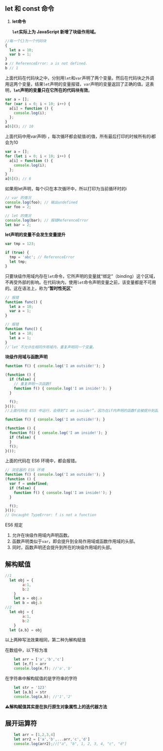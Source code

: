 ## let 和 const 命令

1. **let命令**<!--ES6 新增了`let`命令，用来声明变量。它的用法类似于`var`，但是所声明的变量，只在`let`命令所在的代码块内有效。-->

   **`let`实际上为 JavaScript 新增了块级作用域。**

```js
//每一个{}为一个代码块
{
  let a = 10;
  var b = 1;
}
a // ReferenceError: a is not defined.
b // 1
```

上面代码在代码块之中，分别用`let`和`var`声明了两个变量。然后在代码块之外调用这两个变量，结果`let`声明的变量报错，`var`声明的变量返回了正确的值。这表明，**`let`声明的变量只在它所在的代码块有效**。

```javascript
var a = [];
for (var i = 0; i < 10; i++) {
  a[i] = function () {
    console.log(i);
  };
}
a[6](); // 10
```

上面代码中用var声明i ，每次循环都会赋值i的值，所有最后打印的时候所有的i都会为10

```js
var a = [];
for (let i = 0; i < 10; i++) {
  a[i] = function () {
    console.log(i);
  };
}
a[6](); // 6
```

如果用let声明，每个i只在本次循环中，所以打印为当前循环时的i

```js
// var 的情况
console.log(foo); // 输出undefined
var foo = 2;

// let 的情况
console.log(bar); // 报错ReferenceError
let bar = 2;
```

**let声明的变量不会发生变量提升**

```js
var tmp = 123;

if (true) {
  tmp = 'abc'; // ReferenceError
  let tmp;
}
```

只要块级作用域内存在`let`命令，它所声明的变量就“绑定”（binding）这个区域，不再受外部的影响。在代码块内，使用`let`命令声明变量之前，该变量都是不可用的。这在语法上，称为“**暂时性死区**”

```js
// 报错
function func() {
  let a = 10;
  var a = 1;
}

// 报错
function func() {
  let a = 10;
  let a = 1;
}
//`let`不允许在相同作用域内，重复声明同一个变量。
```

**块级作用域与函数声明**

``````js
function f() { console.log('I am outside!'); }

(function () {
  if (false) {
    // 重复声明一次函数f
    function f() { console.log('I am inside!'); }
  }

  f();
}());
//上面代码在 ES5 中运行，会得到“I am inside!”，因为在if内声明的函数f会被提升到函数头部，实际运行的代码如下。

function f() { console.log('I am outside!'); }

(function () {
  function f() { console.log('I am inside!'); }
  if (false) {
  }
  f();
}());
``````

上面的代码在 ES6 环境中，都会报错。

```js
// 浏览器的 ES6 环境
function f() { console.log('I am outside!'); }
(function () {
  var f = undefined;
  if (false) {
    function f() { console.log('I am inside!'); }
  }

  f();
}());
// Uncaught TypeError: f is not a function
```

ES6 规定

1. 允许在块级作用域内声明函数。
2. 函数声明类似于`var`，即会提升到全局作用域或函数作用域的头部。
3. 同时，函数声明还会提升到所在的块级作用域的头部。

## 解构赋值

```js
//1
  let obj = {
		a:1,
		b:2
	}
	let a = obj.a
	let b = obj.b
//2
  let obj = {
		a:1,
		b:2
	}
  let {a,b} = obj
```

以上两种写法效果相同，第二种为解构赋值

在数组中，以下标为准

```js
	let arr = ['a','b','c']
	let [e,f] = arr
	console.log(e,f); //'a','b'
```

在字符串中解构赋值的是字符串的字符

```js
	let str = '123'
	let [a,b] = str
	console.log(a,b); //'1','2'
```

⚠️**解构赋值其实是在执行原生对象属性上的迭代器方法**

## 展开运算符

```js
	let arr = [1,2,3,4]
	let arr2 = ['a','b',...arr,'c','d']
	console.log(arr2);//["a", "b", 1, 2, 3, 4, "c", "d"]
```

